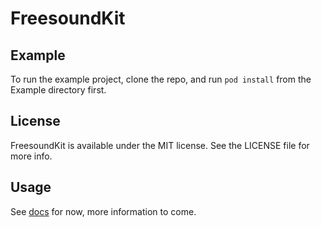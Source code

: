 # FreesoundKit

## Example

To run the example project, clone the repo, and run `pod install` from the Example directory first.

## License

FreesoundKit is available under the MIT license. See the LICENSE file for more info.

## Usage

See [docs](https://nikhilsinghmus.github.io/FreesoundKit/) for now, more information to come.
